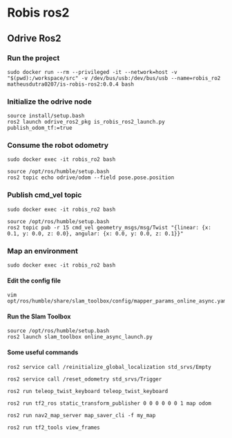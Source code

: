 # Robis ros2

## Odrive Ros2

### Run the project
```
sudo docker run --rm --privileged -it --network=host -v "$(pwd):/workspace/src" -v /dev/bus/usb:/dev/bus/usb --name=robis_ro2 matheusdutra0207/is-robis-ros2:0.0.4 bash
```

### Initialize the odrive node
```
source install/setup.bash
ros2 launch odrive_ros2_pkg is_robis_ros2_launch.py publish_odom_tf:=true
```
### Consume the robot odometry 

```
sudo docker exec -it robis_ro2 bash
```

```
source /opt/ros/humble/setup.bash
ros2 topic echo odrive/odom --field pose.pose.position
```
### Publish cmd_vel topic

```
sudo docker exec -it robis_ro2 bash
```

```
source /opt/ros/humble/setup.bash
ros2 topic pub -r 15 cmd_vel geometry_msgs/msg/Twist "{linear: {x: 0.1, y: 0.0, z: 0.0}, angular: {x: 0.0, y: 0.0, z: 0.1}}"
```

### Map an environment

```
sudo docker exec -it robis_ro2 bash
```
#### Edit the config file
```
vim opt/ros/humble/share/slam_toolbox/config/mapper_params_online_async.yaml
```
#### Run the Slam Toolbox
```
source /opt/ros/humble/setup.bash
ros2 launch slam_toolbox online_async_launch.py
```

#### Some useful commands
```
ros2 service call /reinitialize_global_localization std_srvs/Empty
```
```
ros2 service call /reset_odometry std_srvs/Trigger
```
```
ros2 run teleop_twist_keyboard teleop_twist_keyboard
```
```
ros2 run tf2_ros static_transform_publisher 0 0 0 0 0 0 1 map odom
```
```
ros2 run nav2_map_server map_saver_cli -f my_map
```
```
ros2 run tf2_tools view_frames
```


